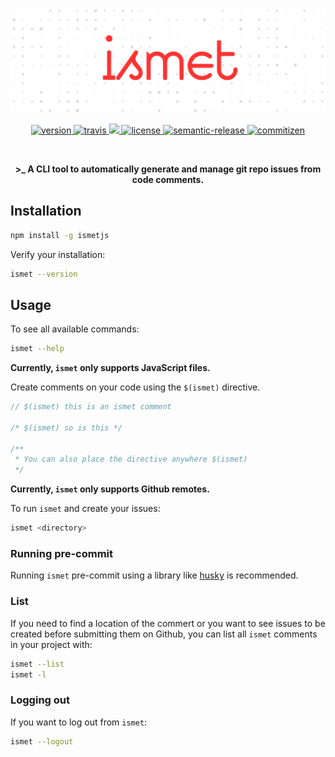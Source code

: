 [![ismetjs](https://raw.githubusercontent.com/otanriverdi/ismetjs/master/assets/banner.png)](https://github.com/otanriverdi/ismetjs)

<p align="center">
  <a href="https://npmjs.org/package/ismetjs">
    <img src="https://img.shields.io/npm/v/ismetjs" alt="version">
  </a>
  <a href="https://travis-ci.org/otanriverdi/ismetjs">
    <img src="https://travis-ci.com/otanriverdi/ismetjs.svg?branch=master" alt="travis">
  </a>
  <a href="https://codecov.io/gh/otanriverdi/ismetjs">
    <img src="https://codecov.io/gh/otanriverdi/ismetjs/branch/master/graph/badge.svg" />
  </a>
  <a href="https://github.com/otanriverdi/ismetjs">
    <img src="https://img.shields.io/github/license/otanriverdi/ismetjs" alt="license">
  </a>
  <a href="https://github.com/semantic-release/semantic-release">
    <img src="https://img.shields.io/badge/%20%20%F0%9F%93%A6%F0%9F%9A%80-semantic--release-e10079.svg" alt="semantic-release">
  </a>
  <a href="http://commitizen.github.io/cz-cli/">
    <img src="https://img.shields.io/badge/commitizen-friendly-brightgreen.svg" alt="commitizen">
  </a>
</p>

<br>
<p align="center"><b>>_ A CLI tool to automatically generate and manage git repo issues from code comments.</b></p>

## Installation

```sh
npm install -g ismetjs
```

Verify your installation:

```sh
ismet --version
```

## Usage

To see all available commands:

```sh
ismet --help
```

**Currently, `ismet` only supports JavaScript files.**

Create comments on your code using the `$(ismet)` directive.

```javascript
// $(ismet) this is an ismet comment

/* $(ismet) so is this */

/**
 * You can also place the directive anywhere $(ismet)
 */
```

**Currently, `ismet` only supports Github remotes.**

To run `ismet` and create your issues:

```sh
ismet <directory>
```

### Running pre-commit

Running `ismet` pre-commit using a library like [husky](https://github.com/typicode/husky) is recommended.

### List

If you need to find a location of the commert or you want to see issues to be created before submitting them on Github, you can list all `ismet` comments in your project with:

```sh
ismet --list
ismet -l
```

### Logging out

If you want to log out from `ismet`:

```sh
ismet --logout
```